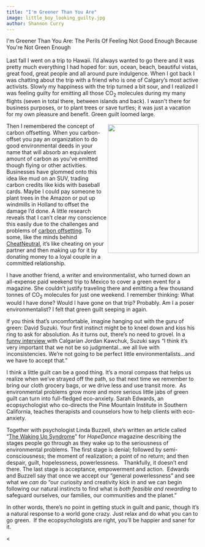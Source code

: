 ```yaml
---
title: "I'm Greener Than You Are"
image: little_boy_looking_guilty.jpg
author: Shannon Curry
---
```

<p>I'm Greener Than You Are: The Perils Of Feeling Not Good Enough Because You're Not Green Enough<br /><br />Last fall I went on a trip to Hawaii. I&rsquo;d always wanted to go there and it was pretty much everything I had hoped for: sun, ocean, beach, beautiful vistas, great food, great people and all around pure indulgence. When I got back I was chatting about the trip with a friend who is one of Calgary&rsquo;s most active activists. Slowly my happiness with the trip turned a bit sour, and I realized I was feeling guilty for emitting all those CO<sub>2</sub> molecules during my many flights (seven in total there, between islands and back). I wasn't&nbsp;there for business purposes, or to plant trees or save turtles; it was just a vacation for my own pleasure and benefit. Green guilt loomed large.</p>
<!-- pagebreak -->
<p><img style="FLOAT:right;MARGIN:4px 2px;" src="/file/post/im_greener_than_you_are/little_boy_looking_guilty.jpg" alt="" width="237" height="335" />Then I remembered the concept of carbon offsetting. When you carbon-offset you pay an organization to do good environmental deeds in your name that will absorb an equivalent amount of carbon as you've emitted though flying or other activities. Businesses have glommed onto this idea like mud on an SUV, trading carbon credits like kids with baseball cards. Maybe I could pay someone to plant trees in the Amazon or put up windmills in Holland to offset the damage I&rsquo;d done. A little research reveals that I can&rsquo;t clear my conscience this easily due to the challenges and problems of <a href="http://www.ssireview.org/articles/entry/offsetting_green_guilt/" target="_blank">carbon offsetting</a>. To some, like the minds behind <a href="http://www.cheatneutral.com/" target="_blank">CheatNeutral</a>, it&rsquo;s like cheating on your partner and then making up for it by donating money to a loyal couple in a committed relationship.</p>
<p>I have another friend, a writer and environmentalist, who turned down an all-expense paid weekend trip to Mexico to cover a green event for a magazine. She couldn&rsquo;t justify traveling there and emitting a few thousand tonnes of CO<sub>2</sub> molecules for just one<sub> </sub>weekend. I remember thinking: What would I have done? Would I have gone on that trip? Probably. Am I a poser environmentalist? I felt that green guilt seeping in again.</p>
<p>If you think that&rsquo;s uncomfortable, imagine hanging out with the guru of green: David Suzuki. Your first instinct might be to kneel down and kiss his ring to ask for absolution. As it turns out, there&rsquo;s no need to grovel. In a <a href="http://archives.cbc.ca/programs/497-3738/page/1/" target="_blank">funny interview </a>with Calgarian Jordan Kawchuk, Suzuki says &ldquo;I think it&rsquo;s very important that we not be so judgmental&hellip;we all live with inconsistencies. We&rsquo;re not going to be perfect little environmentalists&hellip;and we have to accept that.&rdquo;</p>
<p>I think a little guilt can be a good thing. It&rsquo;s a moral compass that helps us realize when we&rsquo;ve strayed off the path, so that next time we remember to bring our cloth grocery bags, or we drive less and use transit more.<span>&nbsp; </span>As environmental problems grow more and more serious little jabs of green guilt can turn into full-fledged eco-anxiety. Sarah Edwards, an ecopsychologist who co-directs the Pine Mountain Institute in Southern California, teaches therapists and counselors how to help clients with eco-anxiety.</p>
<p>Together with psychologist Linda Buzzell, she&rsquo;s written an article called &ldquo;<a href="http://www.hopedance.org/cms/index.php?option=com_content&amp;task=view&amp;id=413&amp;Itemid=32" target="_blank">The Waking Up Syndrome</a>&rdquo; for <em>HopeDance</em> magazine describing the stages people go through as they wake up to the seriousness of environmental problems. The first stage is denial; followed by semi-consciousness; the moment of realization; a point of no return; and then despair, guilt, hopelessness, powerlessness.<span>&nbsp;&nbsp; </span>Thankfully, it doesn&rsquo;t end there. The last stage is acceptance, empowerment and action.<span>&nbsp; </span>Edwards and Buzzell say that once we accept our &ldquo;general powerlessness&rdquo; and see what we <em>can</em> do &ldquo;our curiosity and creativity kick in and we can begin following our natural instincts to find what is <em>both feasible and rewarding</em> to safeguard ourselves, our families, our communities and the planet.&rdquo;</p>
<p>In other words, there&rsquo;s no point in getting stuck in guilt and panic, though it&rsquo;s a natural response to a world gone crazy. Just relax and do what you can to go green.<span>&nbsp; </span>If the ecopsychologists are right, you&rsquo;ll be happier and saner for it.</p><